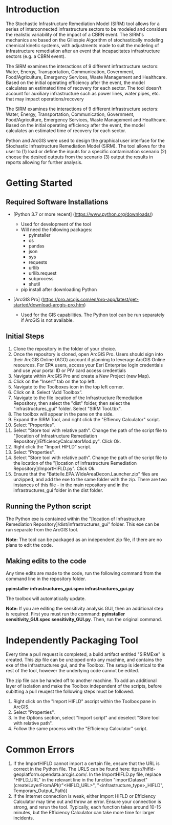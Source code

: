 # Introduction 
The Stochastic Infrastructure Remediation Model (SIRM) tool allows for a series of interconnected infrastructure sectors to be modeled and considers the realistic variability of the impact of a CBRN event. The SIRM's mechanics are based on the Gillespie Algorithm of stochastically modeling chemical kinetic systems, with adjustments made to suit the modeling of infrastructure remediation after an event that incapacitates infrastructure sectors (e.g. a CBRN event).

The SIRM examines the interactions of 9 different infrastructure sectors: Water, Energy, Transportation, Communication, Government, Food/Agriculture, Emergency Services, Waste Management and Healthcare. Based on the initial operating efficiency after the event, the model calculates an estimated time of recovery for each sector. The tool doesn’t account for auxiliary infrastructure such as power lines, water pipes, etc. that may impact operations/recovery

The SIRM examines the interactions of 9 different infrastructure sectors: Water, Energy, Transportation, Communication, Government, Food/Agriculture, Emergency Services, Waste Management and Healthcare. Based on the initial operating efficiency after the event, the model calculates an estimated time of recovery for each sector.

Python and ArcGIS were used to design the graphical user interface for the Stochastic Infrastructure Remediation Model (SIRM). The tool allows for the user to (1) load or define the inputs for a specific contamination scenario (2) choose the desired outputs from the scenario (3) output the results in reports allowing for further analysis.

# Getting Started

## Required Software Installations
- [Python 3.7 or more recent] (https://www.python.org/downloads/)
  - Used for development of the tool
  - Will need the following packages:
	- pyinstaller
	- os
	- pandas
	- json
	- sys
	- requests
	- urllib
	- urllib.request
	- subprocess
	- shutil
  - pip install <package> after downloading Python
	
- [ArcGIS Pro] (https://pro.arcgis.com/en/pro-app/latest/get-started/download-arcgis-pro.htm)
  - Used for the GIS capabilities. The Python tool can be run separately if ArcGIS is not available. 

## Initial Steps

1) Clone the repository in the folder of your choice.
2) Once the repository is cloned, open ArcGIS Pro. Users should sign into their ArcGIS Online (AGO) account if planning to leverage ArcGIS Online resources. For EPA users, access your Esri Enterprise login credentials and use your portal ID or PIV card access credentials
3) Navigate within ArcGIS Pro and create a New Project (new Map). 
4) Click on the “Insert” tab on the top left. 
5) Navigate to the Toolboxes icon in the top left corner.
7) Click on it. Select “Add Toolbox”. 
8) Navigate to the file location of the Infrastructure Remediation Repository, then select the "dist" folder, then select the "infrastructures_gui" folder. Select "SIRM Tool.tbx".
9) The toolbox will appear in the pane on the side. 
10) Expand the SIRM Tool, and right click the "Effiency Calculator" script. 
11) Select "Properties". 
12) Select "Store tool with relative path".  Change the path of the script file to "[location of Infrastructure Remediation Repository]/EfficiencyCalculatorMod.py". Click Ok. 
13) Right click the "Import HIFLD" script. 
14) Select "Properties". 
15) Select "Store tool with relative path". Change the path of the script file to the location of the "[location of Infrastructure Remediation Repository]/ImportHIFLD.py". Click Ok. 
16) Ensure that the "Battelle.EPA.WideAreaDecon.Launcher.zip" files are unzipped, and add the exe to the same folder with the zip. There are two instances of this file - in the main repository and in the infrastructures_gui folder in the dist folder. 

## Running the Python script

The Python exe is contained within the "[location of Infrastructure Remediation Repository]/dist/infrastructures_gui" folder. This exe can be run separate from the ArcGIS tool. 

**Note:** The tool can be packaged as an independent zip file, if there are no plans to edit the code.

## Making edits to the code

Any time edits are made to the code, run the following command from the command line in the repository folder. 

**pyinstaller infrastructures_gui.spec infrastructures_gui.py**

The toolbox will automatically update. 

**Note:** If you are editing the sensitivity analysis GUI, then an additional step is required. First you must run the command: **pyinstaller sensitivity_GUI.spec sensitivity_GUI.py**. Then, run the original command. 

# Independently Packaging Tool

Every time a pull request is completed, a build artifact entitled "SIRMExe" is created. This zip file can be unzipped onto any machine, and contains the exe of the infrastructures gui, and the Toolbox. The setup is identical to the rest of the tool, however the underlying code cannot be edited. 

The zip file can be handed off to another machine. To add an additional layer of isolation and make the Toolbox independent of the scripts, before subitting a pull reuqest the following steps must be followed. 

1) Right click on the "Import HIFLD" ascript within the Toolbox pane in ArcGIS. 
2) Select "Properties".
3) In the Options section, select "Import script" and deselect "Store tool with relative path". 
4) Follow the same process with the "Efficiency Calculator" script. 

# Common Errors

1) If the ImportHIFLD cannot import a certain file, ensure that the URL is correct in the Python file. The URLS can be found here: ttps://hifld-geoplatform.opendata.arcgis.com/. In the ImportHIFLD.py file, replace "HIFLD_URL" in the relevant line in the function "importDataset" (createLayerFromAPI(r"<HIFLD_URL>", "<infrastructure_type>_HIFLD", Temporary_Output_Path))
2) If the Internet connection is weak, either Import HIFLD or Efficiency Calculator may time out and throw an error. Ensure your connection is strong, and rerun the tool. Typically, each function takes around 10-15 minutes, but the Efficiency Calculator can take more time for larger incidents. 
 
